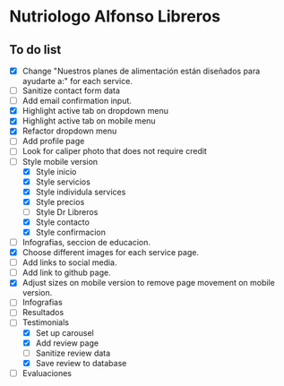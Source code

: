 # Nutriologo Alfonso Libreros

## To do list

- [x] Change "Nuestros planes de alimentación están diseñados para ayudarte a:" for each service.
- [ ] Sanitize contact form data
- [ ] Add email confirmation input.
- [x] Highlight active tab on dropdown menu
- [x] Highlight active tab on mobile menu
- [x] Refactor dropdown menu
- [ ] Add profile page
- [ ] Look for caliper photo that does not require credit
- [ ] Style mobile version
  - [x] Style inicio
  - [x] Style servicios
  - [x] Style individula services
  - [x] Style precios
  - [ ] Style Dr Libreros
  - [x] Style contacto
  - [x] Style confirmacion
- [ ] Infografias, seccion de educacion.
- [x] Choose different images for each service page.
- [ ] Add links to social media.
- [ ] Add link to github page.
- [x] Adjust sizes on mobile version to remove page movement on mobile version.
- [ ] Infografias
- [ ] Resultados
- [ ] Testimonials
  - [x] Set up carousel
  - [x] Add review page
  - [ ] Sanitize review data
  - [x] Save review to database
- [ ] Evaluaciones
